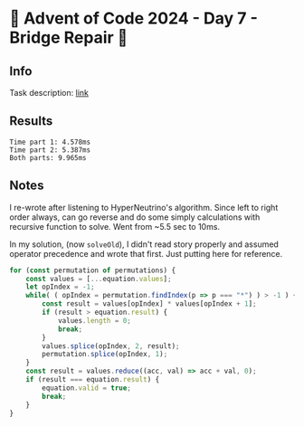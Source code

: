 # 🎄 Advent of Code 2024 - Day 7 - Bridge Repair 🎄

## Info

Task description: [link](https://adventofcode.com/2024/day/7)

## Results

```
Time part 1: 4.578ms
Time part 2: 5.387ms
Both parts: 9.965ms
```

## Notes

I re-wrote after listening to HyperNeutrino's algorithm.  Since left to right order always, can go reverse and do some simply calculations with recursive function to solve.  Went from ~5.5 sec to 10ms.

In my solution, (now `solveOld`), I didn't read story properly and assumed operator precedence and wrote that first.  Just putting here for reference.

```javascript
for (const permutation of permutations) {
	const values = [...equation.values];
	let opIndex = -1;
	while( ( opIndex = permutation.findIndex(p => p === "*") ) > -1 ) {
		const result = values[opIndex] * values[opIndex + 1];
		if (result > equation.result) {
			values.length = 0;
			break;
		}
		values.splice(opIndex, 2, result);
		permutation.splice(opIndex, 1);
	}
	const result = values.reduce((acc, val) => acc + val, 0);
	if (result === equation.result) {
		equation.valid = true;
		break;
	}
}
```